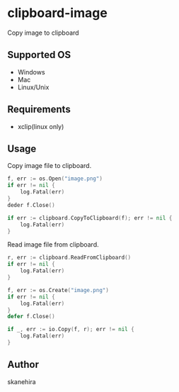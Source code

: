 # clipboard-image
Copy image to clipboard

## Supported OS
- Windows
- Mac
- Linux/Unix

## Requirements
- xclip(linux only)

## Usage
Copy image file to clipboard.

```go
f, err := os.Open("image.png")
if err != nil {
	log.Fatal(err)
}
deder f.Close()

if err := clipboard.CopyToClipboard(f); err != nil {
	log.Fatal(err)
}
```

Read image file from clipboard.

```go
r, err := clipboard.ReadFromClipboard()
if err != nil {
	log.Fatal(err)
}

f, err := os.Create("image.png")
if err != nil {
	log.Fatal(err)
}
defer f.Close()

if _, err := io.Copy(f, r); err != nil {
	log.Fatal(err)
}
```

## Author
skanehira
